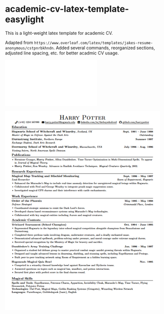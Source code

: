 # academic-cv-latex-template-easylight

This is a light-weight latex template for academic CV. 

Adapted from `https://www.overleaf.com/latex/templates/jakes-resume-anonymous/cstpnrbkhndn`. Added several commands, reorganized sections, adjusted line spacing, etc. for better acadmic CV usage. 

![CV Demo](Academic_CV_Harry_Potter.pdf)

![CV Demo](Academic_CV_Harry_Potter.png)